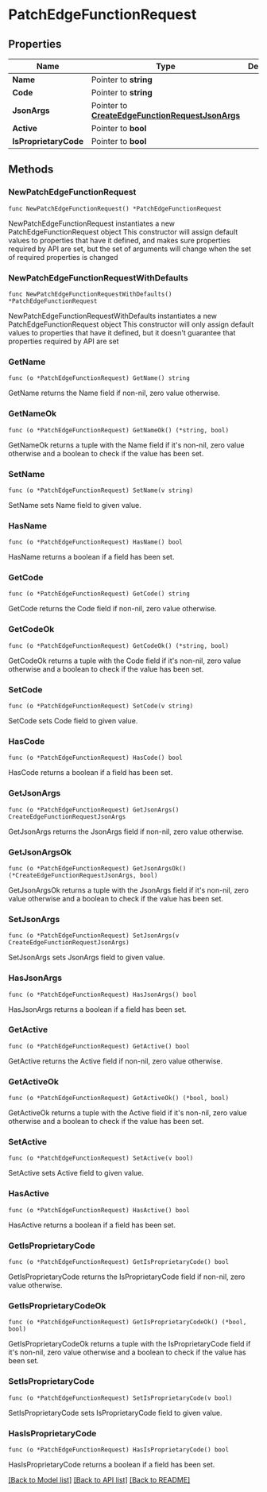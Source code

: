# PatchEdgeFunctionRequest

## Properties

Name | Type | Description | Notes
------------ | ------------- | ------------- | -------------
**Name** | Pointer to **string** |  | [optional] 
**Code** | Pointer to **string** |  | [optional] 
**JsonArgs** | Pointer to [**CreateEdgeFunctionRequestJsonArgs**](CreateEdgeFunctionRequestJsonArgs.md) |  | [optional] 
**Active** | Pointer to **bool** |  | [optional] 
**IsProprietaryCode** | Pointer to **bool** |  | [optional] 

## Methods

### NewPatchEdgeFunctionRequest

`func NewPatchEdgeFunctionRequest() *PatchEdgeFunctionRequest`

NewPatchEdgeFunctionRequest instantiates a new PatchEdgeFunctionRequest object
This constructor will assign default values to properties that have it defined,
and makes sure properties required by API are set, but the set of arguments
will change when the set of required properties is changed

### NewPatchEdgeFunctionRequestWithDefaults

`func NewPatchEdgeFunctionRequestWithDefaults() *PatchEdgeFunctionRequest`

NewPatchEdgeFunctionRequestWithDefaults instantiates a new PatchEdgeFunctionRequest object
This constructor will only assign default values to properties that have it defined,
but it doesn't guarantee that properties required by API are set

### GetName

`func (o *PatchEdgeFunctionRequest) GetName() string`

GetName returns the Name field if non-nil, zero value otherwise.

### GetNameOk

`func (o *PatchEdgeFunctionRequest) GetNameOk() (*string, bool)`

GetNameOk returns a tuple with the Name field if it's non-nil, zero value otherwise
and a boolean to check if the value has been set.

### SetName

`func (o *PatchEdgeFunctionRequest) SetName(v string)`

SetName sets Name field to given value.

### HasName

`func (o *PatchEdgeFunctionRequest) HasName() bool`

HasName returns a boolean if a field has been set.

### GetCode

`func (o *PatchEdgeFunctionRequest) GetCode() string`

GetCode returns the Code field if non-nil, zero value otherwise.

### GetCodeOk

`func (o *PatchEdgeFunctionRequest) GetCodeOk() (*string, bool)`

GetCodeOk returns a tuple with the Code field if it's non-nil, zero value otherwise
and a boolean to check if the value has been set.

### SetCode

`func (o *PatchEdgeFunctionRequest) SetCode(v string)`

SetCode sets Code field to given value.

### HasCode

`func (o *PatchEdgeFunctionRequest) HasCode() bool`

HasCode returns a boolean if a field has been set.

### GetJsonArgs

`func (o *PatchEdgeFunctionRequest) GetJsonArgs() CreateEdgeFunctionRequestJsonArgs`

GetJsonArgs returns the JsonArgs field if non-nil, zero value otherwise.

### GetJsonArgsOk

`func (o *PatchEdgeFunctionRequest) GetJsonArgsOk() (*CreateEdgeFunctionRequestJsonArgs, bool)`

GetJsonArgsOk returns a tuple with the JsonArgs field if it's non-nil, zero value otherwise
and a boolean to check if the value has been set.

### SetJsonArgs

`func (o *PatchEdgeFunctionRequest) SetJsonArgs(v CreateEdgeFunctionRequestJsonArgs)`

SetJsonArgs sets JsonArgs field to given value.

### HasJsonArgs

`func (o *PatchEdgeFunctionRequest) HasJsonArgs() bool`

HasJsonArgs returns a boolean if a field has been set.

### GetActive

`func (o *PatchEdgeFunctionRequest) GetActive() bool`

GetActive returns the Active field if non-nil, zero value otherwise.

### GetActiveOk

`func (o *PatchEdgeFunctionRequest) GetActiveOk() (*bool, bool)`

GetActiveOk returns a tuple with the Active field if it's non-nil, zero value otherwise
and a boolean to check if the value has been set.

### SetActive

`func (o *PatchEdgeFunctionRequest) SetActive(v bool)`

SetActive sets Active field to given value.

### HasActive

`func (o *PatchEdgeFunctionRequest) HasActive() bool`

HasActive returns a boolean if a field has been set.

### GetIsProprietaryCode

`func (o *PatchEdgeFunctionRequest) GetIsProprietaryCode() bool`

GetIsProprietaryCode returns the IsProprietaryCode field if non-nil, zero value otherwise.

### GetIsProprietaryCodeOk

`func (o *PatchEdgeFunctionRequest) GetIsProprietaryCodeOk() (*bool, bool)`

GetIsProprietaryCodeOk returns a tuple with the IsProprietaryCode field if it's non-nil, zero value otherwise
and a boolean to check if the value has been set.

### SetIsProprietaryCode

`func (o *PatchEdgeFunctionRequest) SetIsProprietaryCode(v bool)`

SetIsProprietaryCode sets IsProprietaryCode field to given value.

### HasIsProprietaryCode

`func (o *PatchEdgeFunctionRequest) HasIsProprietaryCode() bool`

HasIsProprietaryCode returns a boolean if a field has been set.


[[Back to Model list]](../README.md#documentation-for-models) [[Back to API list]](../README.md#documentation-for-api-endpoints) [[Back to README]](../README.md)


